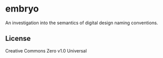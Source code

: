 # embryo
An investigation into the semantics of digital design naming conventions.

## License

Creative Commons Zero v1.0 Universal